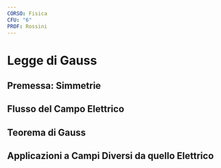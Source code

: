 ```yaml
---
CORSO: Fisica
CFU: "6"
PROF: Rossini
---
```

# Legge di Gauss
## Premessa: Simmetrie
## Flusso del Campo Elettrico
## Teorema di Gauss
## Applicazioni a Campi Diversi da quello Elettrico